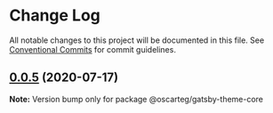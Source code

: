 # Change Log

All notable changes to this project will be documented in this file.
See [Conventional Commits](https://conventionalcommits.org) for commit guidelines.

## [0.0.5](https://github.com/oscarteg/gatsby-themes/compare/@oscarteg/gatsby-theme-core@0.0.4...@oscarteg/gatsby-theme-core@0.0.5) (2020-07-17)

**Note:** Version bump only for package @oscarteg/gatsby-theme-core
